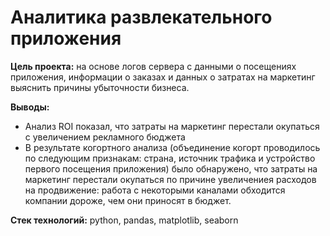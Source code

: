 # Аналитика развлекательного приложения

**Цель проекта:** на основе логов сервера с данными о посещениях приложения, информации о заказах и данных о затратах на маркетинг выяснить причины убыточности бизнеса.

**Выводы:**

  - Анализ ROI показал, что затраты на маркетинг перестали окупаться с увеличением рекламного бюджета
  - В результате когортного анализа (объединение когорт проводилось по следующим признакам: страна, источник трафика и устройство первого посещения приложения) было обнаружено, что затраты на маркетинг перестали окупаться по причине увеличениея расходов на продвижение: работа с некоторыми каналами обходится компании дороже, чем они приносят в бюджет.

**Стек технологий:** python, pandas, matplotlib, seaborn 
